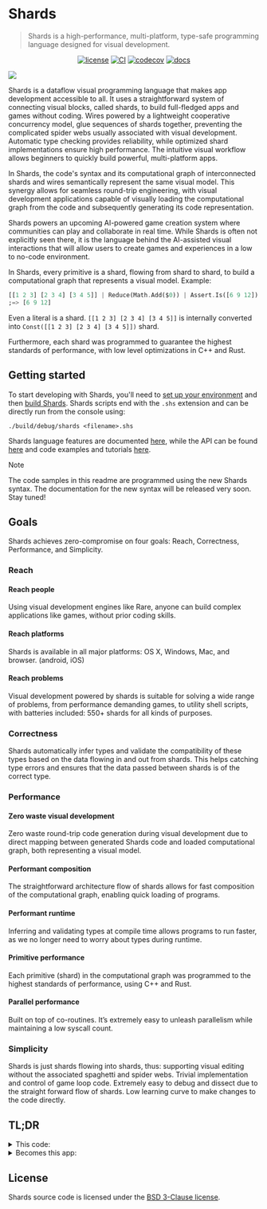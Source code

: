# Shards

> Shards is a high-performance, multi-platform, type-safe programming language designed for visual development.

<div align="center">

  <a href="">[![license](https://img.shields.io/github/license/fragcolor-xyz/shards)](./LICENSE)</a>
  <a href="">[![CI](https://github.com/fragcolor-xyz/shards/actions/workflows/main.yml/badge.svg)](https://github.com/fragcolor-xyz/shards/actions/workflows/main.yml)</a>
  <a href="">[![codecov](https://codecov.io/gh/fragcolor-xyz/shards/branch/devel/graph/badge.svg?token=4PMT2FQFDS)](https://codecov.io/gh/fragcolor-xyz/shards)</a>
  <a href="">[![docs](https://img.shields.io/badge/docs-8A2BE2)](https://docs.fragnova.com/)</a>

</div>

<img src="assets/wide-logo.png">

Shards is a dataflow visual programming language that makes app development accessible to all. It uses a straightforward system of connecting visual blocks, called shards, to build full-fledged apps and games without coding. Wires powered by a lightweight cooperative concurrency model, glue sequences of shards together, preventing the complicated spider webs usually associated with visual development. Automatic type checking provides reliability, while optimized shard implementations ensure high performance. The intuitive visual workflow allows beginners to quickly build powerful, multi-platform apps.

In Shards, the code's syntax and its computational graph of interconnected shards and wires semantically represent the same visual model. This synergy allows for seamless round-trip engineering, with visual development applications capable of visually loading the computational graph from the code and subsequently generating its code representation.

Shards powers an upcoming AI-powered game creation system where communities can play and collaborate in real time. While Shards is often not explicitly seen there, it is the language behind the AI-assisted visual interactions that will allow users to create games and experiences in a low to no-code environment.

In Shards, every primitive is a shard, flowing from shard to shard, to build a computational graph that represents a visual model. Example:

```dart
[[1 2 3] [2 3 4] [3 4 5]] | Reduce(Math.Add($0)) | Assert.Is([6 9 12]) | Log
;=> [6 9 12]
```

Even a literal is a shard. `[[1 2 3] [2 3 4] [3 4 5]]` is internally converted into `Const([[1 2 3] [2 3 4] [3 4 5]])` shard.

Furthermore, each shard was programmed to guarantee the highest standards of performance, with low level optimizations in C++ and Rust.

## Getting started

To start developing with Shards, you'll need to [set up your environment](https://docs.fragnova.com/contribute/getting-started/) and then [build Shards](https://docs.fragnova.com/contribute/code/build-shards/).
Shards scripts end with the `.shs` extension and can be directly run from the console using:
```
./build/debug/shards <filename>.shs
```

Shards language features are documented [here](https://docs.fragnova.com/learn/shards/primer/), while the API can be found [here](https://docs.fragnova.com/reference/shards/) and code examples and tutorials [here](https://docs.fragnova.com/learn/shards/tutorials/).

> [!NOTE]
> The code samples in this readme are programmed using the new Shards syntax. The documentation for the new syntax will be released very soon. Stay tuned!

## Goals

Shards achieves zero-compromise on four goals: Reach, Correctness, Performance, and Simplicity.

### Reach

#### Reach people

Using visual development engines like Rare, anyone can build complex applications like games, without prior coding skills.

#### Reach platforms

Shards is available in all major platforms: OS X, Windows, Mac, and browser. (android, iOS)

#### Reach problems

Visual development powered by shards is suitable for solving a wide range of problems, from performance demanding games, to utility shell scripts, with batteries included: 550+ shards for all kinds of purposes.

### Correctness

Shards automatically infer types and validate the compatibility of these types based on the data flowing in and out from shards. This helps catching type errors and ensures that the data passed between shards is of the correct type.

### Performance

#### Zero waste visual development

Zero waste round-trip code generation during visual development due to direct mapping between generated Shards code and loaded computational graph, both representing a visual model.

#### Performant composition

The straightforward architecture flow of shards allows for fast composition of the computational graph, enabling quick loading of programs.

#### Performant runtime

Inferring and validating types at compile time allows programs to run faster, as we no longer need to worry about types during runtime.

#### Primitive performance

Each primitive (shard) in the computational graph was programmed to the highest standards of performance, using C++ and Rust.

#### Parallel performance

Built on top of co-routines. It’s extremely easy to unleash parallelism while maintaining a low syscall count.

### Simplicity

Shards is just shards flowing into shards, thus:
supporting visual editing without the associated spaghetti and spider webs.
Trivial implementation and control of game loop code.
Extremely easy to debug and dissect due to the straight forward flow of shards.
Low learning curve to make changes to the code directly.

## TL;DR

<details>
<summary>This code:</summary>

```dart
@wire(action {
  Pause(2)
  Msg("This happened 2 seconds later")
})

@wire(main-loop {
  GFX.MainWindow(
    Title: "My Window"
    Width: 400
    Height: 200
    Contents: {
      Once({
        GFX.DrawQueue >= ui-draw-queue
        GFX.UIPass(ui-draw-queue) >> render-steps
      })      
      UI(
        ui-draw-queue
        UI.Window(
          Title: "My UI Window"
          Contents: {
            "Hello world" | UI.Label
            "Hello world 2" | UI.Label 
            "Hello world 3" | UI.Label
            UI.Button(
              "Push me!"
              {
                Msg("Action!")
                Detach(action)
              })
            UI.Checkbox("" checked)
            checked
            When(Is(true) {
              "Hello optional world" | UI.Label
            })
          }
        )
      )
      GFX.Render(Steps: render-steps)
    }
  )
} Looped: true
)

@mesh(main)
@schedule(main main-loop)
@run(main FPS: 60)
```
</details>

<details>
<summary>Becomes this app:</summary>

![](assets/simple1.PNG)

</details>

## License

Shards source code is licensed under the [BSD 3-Clause license](https://github.com/fragcolor-xyz/shards/blob/devel/LICENSE).

